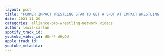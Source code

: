 ```yaml
---
layout: post
title: "FORMER IMPACT WRESTLING STAR TO GET A SHOT AT IMPACT WRESTLING KNOCKOUTS TITLE AT NWA HARD TIMES 2"
date: 2021-11-29
categories: alliance-pro-wrestling-network videos
author: lewis-carlan
spotify_track_id: 
youtube_video_id: d5n4l-dHyOU
apple_track_id: 
youtube_metadata: 
---
```

